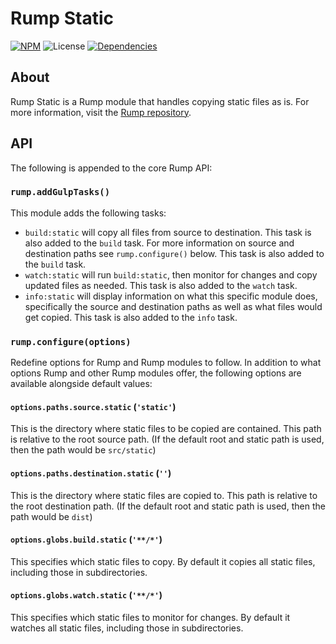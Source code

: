 # Rump Static
[![NPM](http://img.shields.io/npm/v/rump-static.svg?style=flat-square)](https://www.npmjs.org/package/rump-static)
![License](http://img.shields.io/npm/l/rump-static.svg?style=flat-square)
[![Dependencies](http://img.shields.io/david/rumps/rump-static.svg?style=flat-square)](https://david-dm.org/rumps/rump-static)


## About
Rump Static is a Rump module that handles copying static files as is. For more
information, visit the [Rump repository](https://github.com/rumps/rump).


## API
The following is appended to the core Rump API:

### `rump.addGulpTasks()`
This module adds the following tasks:

- `build:static` will copy all files from source to destination. This task is
also added to the `build` task. For more information on source and destination
paths see `rump.configure()` below. This task is also added to the `build`
task.
- `watch:static` will run `build:static`, then monitor for changes and copy
updated files as needed. This task is also added to the `watch` task.
- `info:static` will display information on what this specific module does,
specifically the source and destination paths as well as what files would get
copied. This task is also added to the `info` task.

### `rump.configure(options)`
Redefine options for Rump and Rump modules to follow. In addition to what
options Rump and other Rump modules offer, the following options are
available alongside default values:

#### `options.paths.source.static` (`'static'`)
This is the directory where static files to be copied are contained. This path
is relative to the root source path. (If the default root and static path is
used, then the path would be `src/static`)

#### `options.paths.destination.static` (`''`)
This is the directory where static files are copied to. This path is relative
to the root destination path. (If the default root and static path is used,
then the path would be `dist`)

#### `options.globs.build.static` (`'**/*'`)
This specifies which static files to copy. By default it copies all static
files, including those in subdirectories.

#### `options.globs.watch.static` (`'**/*'`)
This specifies which static files to monitor for changes. By default it watches
all static files, including those in subdirectories.
